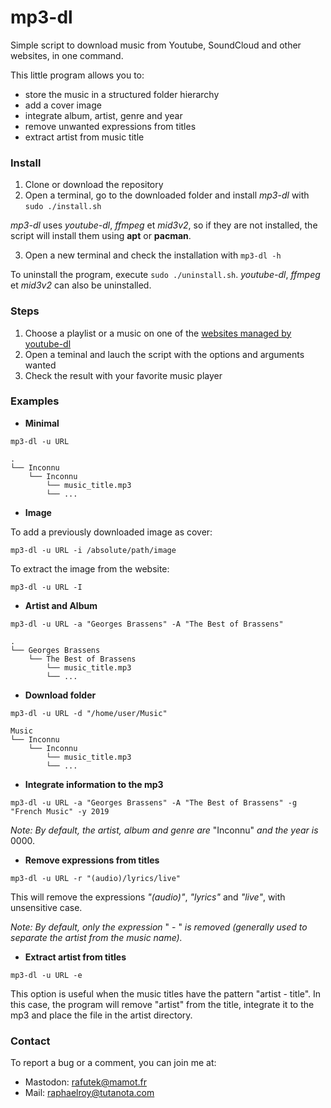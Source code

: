 # mp3-dl

Simple script to download music from Youtube, SoundCloud and other websites, in one command.

This little program allows you to:
 - store the music in a structured folder hierarchy 
 - add a cover image
 - integrate album, artist, genre and year
 - remove unwanted expressions from titles
 - extract artist from music title

### Install

1. Clone or download the repository
2. Open a terminal, go to the downloaded folder and install *mp3-dl* with `sudo ./install.sh`

*mp3-dl* uses *youtube-dl*, *ffmpeg* et *mid3v2*, so if they are not installed, the script will install them using **apt** or **pacman**.

3. Open a new terminal and check the installation with `mp3-dl -h`


To uninstall the program, execute `sudo ./uninstall.sh`. *youtube-dl*, *ffmpeg* et *mid3v2* can also be uninstalled.


### Steps
1. Choose a playlist or a music on one of the [websites managed by youtube-dl](https://github.com/ytdl-org/youtube-dl/tree/master/youtube_dl/extractor)
2. Open a teminal and lauch the script with the options and arguments wanted
3. Check the result with your favorite music player

### Examples

- **Minimal**

`mp3-dl -u URL`
```
.
└── Inconnu
    └── Inconnu
        └── music_title.mp3
        └── ...       
```

- **Image**

To add a previously downloaded image as cover:

`mp3-dl -u URL -i /absolute/path/image `

To extract the image from the website:

`mp3-dl -u URL -I `


- **Artist and Album**

`mp3-dl -u URL -a "Georges Brassens" -A "The Best of Brassens" `
```
.
└── Georges Brassens
    └── The Best of Brassens
        └── music_title.mp3
        └── ...       
```

- **Download folder**

`mp3-dl -u URL -d "/home/user/Music"`
```
Music
└── Inconnu
    └── Inconnu
        └── music_title.mp3
        └── ...       
```
- **Integrate information to the mp3**

`mp3-dl -u URL -a "Georges Brassens" -A "The Best of Brassens" -g "French Music" -y 2019`

*Note: By default, the artist, album and genre are* "Inconnu" *and the year is* 0000.

- **Remove expressions from titles**

`mp3-dl -u URL -r "(audio)/lyrics/live"`

This will remove the expressions *"(audio)"*, *"lyrics"* and *"live"*, with unsensitive case.

*Note: By default, only the expression* " - " *is removed (generally used to separate the artist from the music name).*

- **Extract artist from titles**

`mp3-dl -u URL -e`

This option is useful when the music titles have the pattern "artist - title". In this case, the program will remove "artist" from the title, integrate it to the mp3 and place the file in the artist directory.


### Contact
To report a bug or a comment, you can join me at:
- Mastodon: rafutek@mamot.fr
- Mail: raphaelroy@tutanota.com
